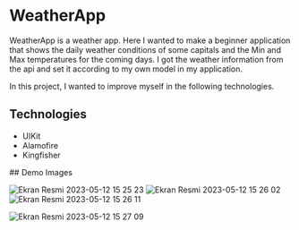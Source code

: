 # WeatherApp

WeatherApp is a weather app. Here I wanted to make a beginner application that shows the daily weather conditions of some capitals and the Min and Max temperatures for the coming days. I got the weather information from the api and set it according to my own model in my application.

In this project, I wanted to improve myself in the following technologies.

## Technologies
- UIKit
- Alamofire
- Kingfisher

## Demo Images

![Ekran Resmi 2023-05-12 15 25 23](https://github.com/devyavuzulgar/WeatherApp/assets/121100438/3fb463e0-6683-45d3-a1e1-658151ea21cf)
![Ekran Resmi 2023-05-12 15 26 02](https://github.com/devyavuzulgar/WeatherApp/assets/121100438/5477bd1d-8573-4ab8-ad90-3493e96e7f6d)
![Ekran Resmi 2023-05-12 15 26 11](https://github.com/devyavuzulgar/WeatherApp/assets/121100438/eb0c46f6-4781-451f-8ccc-2ee526f97bd1)

![Ekran Resmi 2023-05-12 15 27 09](https://github.com/devyavuzulgar/WeatherApp/assets/121100438/bdfd9630-d7d3-4581-88f9-65afe4b847e1)
